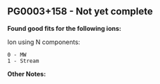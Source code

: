 ## PG0003+158 - Not yet complete
**Found good fits for the following ions:**

Ion using N components:
```
0 - MW
1 - Stream
```


**Other Notes:**

